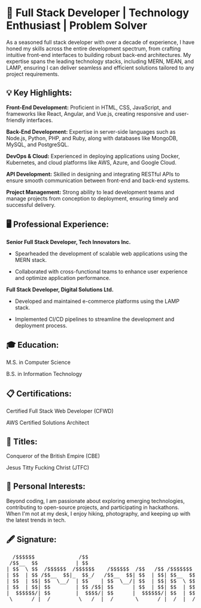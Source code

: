 # 👋 Full Stack Developer | Technology Enthusiast | Problem Solver

As a seasoned full stack developer with over a decade of experience, I have honed my skills across the entire development spectrum, from crafting intuitive front-end interfaces to building robust back-end architectures. My expertise spans the leading technology stacks, including MERN, MEAN, and LAMP, ensuring I can deliver seamless and efficient solutions tailored to any project requirements.

## 💡 Key Highlights:

**Front-End Development:** Proficient in HTML, CSS, JavaScript, and frameworks like React, Angular, and Vue.js, creating responsive and user-friendly interfaces.

**Back-End Development:** Expertise in server-side languages such as Node.js, Python, PHP, and Ruby, along with databases like MongoDB, MySQL, and PostgreSQL.

**DevOps & Cloud:** Experienced in deploying applications using Docker, Kubernetes, and cloud platforms like AWS, Azure, and Google Cloud.

**API Development:** Skilled in designing and integrating RESTful APIs to ensure smooth communication between front-end and back-end systems.

**Project Management:** Strong ability to lead development teams and manage projects from conception to deployment, ensuring timely and successful delivery.

## 🖥️ Professional Experience:

**Senior Full Stack Developer, Tech Innovators Inc.**

- Spearheaded the development of scalable web applications using the MERN stack.

- Collaborated with cross-functional teams to enhance user experience and optimize application performance.

**Full Stack Developer, Digital Solutions Ltd.**

- Developed and maintained e-commerce platforms using the LAMP stack.

- Implemented CI/CD pipelines to streamline the development and deployment process.

## 🎓 Education:

M.S. in Computer Science

B.S. in Information Technology

## 📋 Certifications:

Certified Full Stack Web Developer (CFWD)

AWS Certified Solutions Architect

## 🥇 Titles:

Conqueror of the British Empire (CBE)

Jesus Titty Fucking Christ (JTFC)

## 🙆 Personal Interests:

Beyond coding, I am passionate about exploring emerging technologies, contributing to open-source projects, and participating in hackathons. When I'm not at my desk, I enjoy hiking, photography, and keeping up with the latest trends in tech.

## 🖋️ Signature:

<pre>
  /$$$$$$              /$$                                  
 /$$__  $$            | $$                                  
| $$  \ $$  /$$$$$$  /$$$$$$    /$$$$$$  /$$   /$$ /$$$$$$$ 
| $$  | $$ /$$__  $$|_  $$_/   /$$__  $$| $$  | $$| $$__  $$
| $$  | $$| $$  \__/  | $$    | $$  \__/| $$  | $$| $$  \ $$
| $$  | $$| $$        | $$ /$$| $$      | $$  | $$| $$  | $$
|  $$$$$$/| $$        |  $$$$/| $$      |  $$$$$$/| $$  | $$
 \______/ |__/         \___/  |__/       \______/ |__/  |__/
</pre>
